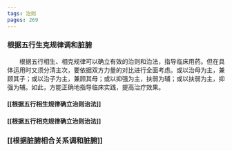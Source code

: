 ```yaml
---
tags: 治则
pages: 269
---
```

### 根据五行生克规律调和脏腑
&emsp;&emsp;根据五行相生、相克规律可以确立有效的治则和治法，指导临床用药。但在具体运用时又须分清主次，要依据双方力量的对比进行全面考虑。或以治母为主，兼顾其子；或以治子为主，兼顾其母；或以抑强为主，扶弱为辅；或以扶弱为主，抑强为辅。如此，方能正确地指导临床实践，提高治疗效果。
#### [[根据五行相生规律确立治则治法]]
#### [[根据五行相克规律确立治则治法]]

### [[根据脏腑相合关系调和脏腑]]